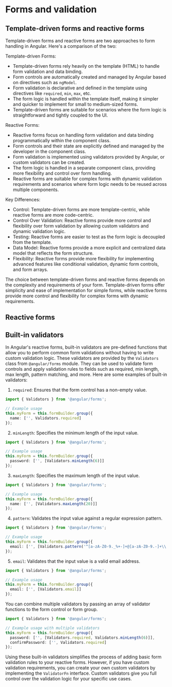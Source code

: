 # Forms and validation

## Template-driven forms and reactive forms 

Template-driven forms and reactive forms are two approaches to form handling in Angular. Here's a comparison of the two:

Template-driven Forms:
- Template-driven forms rely heavily on the template (HTML) to handle form validation and data binding.
- Form controls are automatically created and managed by Angular based on directives such as `ngModel`.
- Form validation is declarative and defined in the template using directives like `required`, `min`, `max`, etc.
- The form logic is handled within the template itself, making it simpler and quicker to implement for small to medium-sized forms.
- Template-driven forms are suitable for scenarios where the form logic is straightforward and tightly coupled to the UI.

Reactive Forms:
- Reactive forms focus on handling form validation and data binding programmatically within the component class.
- Form controls and their state are explicitly defined and managed by the developer in the component class.
- Form validation is implemented using validators provided by Angular, or custom validators can be created.
- The form logic is handled in a separate component class, providing more flexibility and control over form handling.
- Reactive forms are suitable for complex forms with dynamic validation requirements and scenarios where form logic needs to be reused across multiple components.

Key Differences:
- Control: Template-driven forms are more template-centric, while reactive forms are more code-centric.
- Control Over Validation: Reactive forms provide more control and flexibility over form validation by allowing custom validators and dynamic validation logic.
- Testing: Reactive forms are easier to test as the form logic is decoupled from the template.
- Data Model: Reactive forms provide a more explicit and centralized data model that reflects the form structure.
- Flexibility: Reactive forms provide more flexibility for implementing advanced features like conditional validation, dynamic form controls, and form arrays.

The choice between template-driven forms and reactive forms depends on the complexity and requirements of your form. Template-driven forms offer simplicity and ease of implementation for simple forms, while reactive forms provide more control and flexibility for complex forms with dynamic requirements.

## Reactive forms

## Built-in validators

In Angular's reactive forms, built-in validators are pre-defined functions that allow you to perform common form validations without having to write custom validation logic. These validators are provided by the `Validators` class from `@angular/forms` module. They can be used to validate form controls and apply validation rules to fields such as required, min length, max length, pattern matching, and more. Here are some examples of built-in validators:

1. `required`: Ensures that the form control has a non-empty value.
```typescript
import { Validators } from '@angular/forms';

// Example usage
this.myForm = this.formBuilder.group({
  name: ['', Validators.required]
});
```

2. `minLength`: Specifies the minimum length of the input value.
```typescript
import { Validators } from '@angular/forms';

// Example usage
this.myForm = this.formBuilder.group({
  password: ['', [Validators.minLength(6)]]
});
```

3. `maxLength`: Specifies the maximum length of the input value.
```typescript
import { Validators } from '@angular/forms';

// Example usage
this.myForm = this.formBuilder.group({
  name: ['', [Validators.maxLength(20)]]
});
```

4. `pattern`: Validates the input value against a regular expression pattern.
```typescript
import { Validators } from '@angular/forms';

// Example usage
this.myForm = this.formBuilder.group({
  email: ['', [Validators.pattern('^[a-zA-Z0-9._%+-]+@[a-zA-Z0-9.-]+\\.[a-zA-Z]{2,4}$')]]
});
```

5. `email`: Validates that the input value is a valid email address.
```typescript
import { Validators } from '@angular/forms';

// Example usage
this.myForm = this.formBuilder.group({
  email: ['', [Validators.email]]
});
```

You can combine multiple validators by passing an array of validator functions to the form control or form group.

```typescript
import { Validators } from '@angular/forms';

// Example usage with multiple validators
this.myForm = this.formBuilder.group({
  password: ['', [Validators.required, Validators.minLength(6)]],
  confirmPassword: ['', Validators.required]
});
```

Using these built-in validators simplifies the process of adding basic form validation rules to your reactive forms. However, if you have custom validation requirements, you can create your own custom validators by implementing the `ValidatorFn` interface. Custom validators give you full control over the validation logic for your specific use cases.


